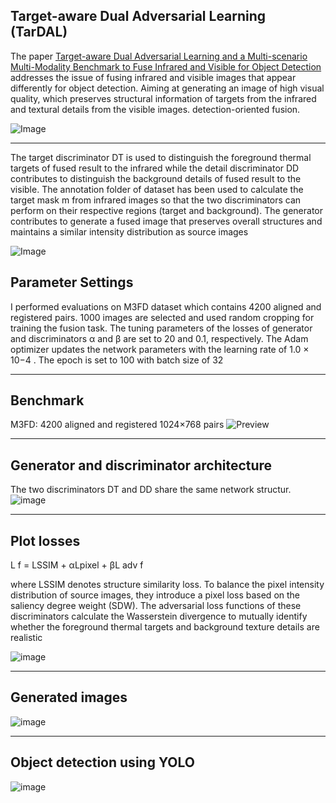 ## Target-aware Dual Adversarial Learning (TarDAL)

The paper [Target-aware Dual Adversarial Learning and a Multi-scenario Multi-Modality Benchmark to Fuse Infrared and Visible for Object Detection](http://https://arxiv.org/abs/2203.16220v1 "Target-aware Dual Adversarial Learning and a Multi-scenario Multi-Modality Benchmark to Fuse Infrared and Visible for Object Detection") addresses the issue of fusing infrared and visible images that appear differently for object detection. Aiming at generating an image of high visual quality, which preserves structural information of targets from the infrared and textural details from the visible images. detection-oriented fusion.

![Image](https://user-images.githubusercontent.com/117992631/219347521-ee15413c-4f02-4d37-89b1-d2e5c1244ea0.png)

<hr/>

The target discriminator DT is used to distinguish the foreground thermal targets of fused result to the infrared while the detail discriminator DD contributes to distinguish the background details of fused result to the visible.
The annotation folder of dataset has been used to calculate the target mask m from infrared images so that the two discriminators can perform on their respective regions (target and background).
The generator contributes to generate a fused image that preserves overall structures and maintains a similar intensity distribution as source images

![Image](https://user-images.githubusercontent.com/117992631/219347606-0c04c785-154e-440e-8407-d5df4a7a95d6.png)

## Parameter Settings
I performed evaluations on M3FD dataset which contains 4200 aligned and registered pairs.
1000 images are selected and used random cropping for training the fusion task. The tuning parameters of the losses of generator and discriminators α and β are set to 20 and 0.1, respectively. The Adam optimizer updates the network parameters with the learning rate of 1.0 × 10−4 . The epoch is set to 100 with batch size of 32

<hr/>

## Benchmark
M3FD: 4200 aligned and registered 1024×768 pairs
![Preview](https://user-images.githubusercontent.com/117992631/219354975-3b70dfa2-87d0-4122-a674-5264af02de87.gif)


<hr/>

## Generator and discriminator architecture

The two discriminators DT and DD share the same network structur.
![image](https://user-images.githubusercontent.com/117992631/219350441-a0b210e4-ebc0-4b7e-9080-ec5e6fc72b87.png)

<hr/>

## Plot losses

L f = LSSIM + αLpixel + βL adv f

where LSSIM denotes structure similarity loss. To balance the pixel intensity distribution of source images, they introduce a pixel loss based on the saliency degree weight (SDW). The adversarial loss functions of these discriminators calculate the Wasserstein divergence to mutually identify whether the foreground thermal targets and background texture details are realistic

![image](https://user-images.githubusercontent.com/117992631/219351625-0e20f36c-92c1-49be-8f09-5e7a82c6963a.png)

<hr/>

## Generated images

![image](https://user-images.githubusercontent.com/117992631/219350518-8c610d84-c94a-44c8-843e-17dc696cf3c5.png)

<hr/>

## Object detection using YOLO

![image](https://user-images.githubusercontent.com/117992631/219350625-86c92480-3673-46fa-8a93-f897b70bf884.png)

